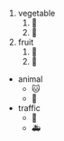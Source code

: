 1. vegetable
   1. :tomato:
   2. :carrot:
2. fruit
   1. :apple:
   2. :banana:

* animal
   - :cat:
   - :elephant:
* traffic
   - :car:
   - :ambulance:

